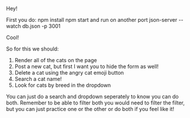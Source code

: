 Hey!

First you do:
npm install
npm start
and run on another port json-server --watch db.json -p 3001

Cool!

So for this we should:

1. Render all of the cats on the page
2. Post a new cat, but first I want you to hide the form as well!
3. Delete a cat using the angry cat emoji button
4. Search a cat name!
5. Look for cats by breed in the dropdown

You can just do a search and dropdown seperately to know you can do both. Remember to be able to filter both you would need to filter the filter, but you can just practice one or the other or do both if you feel like it!
